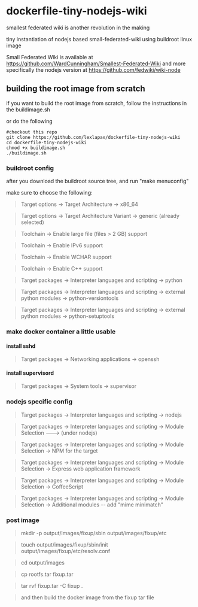 dockerfile-tiny-nodejs-wiki
===========================

smallest federated wiki is another revolution in the making


tiny instantiation of nodejs based small-federated-wiki using buildroot linux image


Small Federated Wiki is available at https://github.com/WardCunningham/Smallest-Federated-Wiki and more specifically the nodejs version at https://github.com/fedwiki/wiki-node


building the root image from scratch
------------------------------------
if you want to build the root image from scratch, follow the instructions in the buildimage.sh

or do the following

```
#checkout this repo
git clone https://github.com/lexlapax/dockerfile-tiny-nodejs-wiki
cd dockerfile-tiny-nodejs-wiki
chmod +x buildimage.sh
./buildimage.sh
```


### buildroot config
after you download the buildroot source tree, and run "make menuconfig"

make sure to choose the following:
> Target options -> Target Architecture -> x86_64

> Target options -> Target Architecture Variant -> generic (already selected)

> Toolchain -> Enable large file (files > 2 GB) support

> Toolchain -> Enable IPv6 support

> Toolchain -> Enable WCHAR support                                                              

> Toolchain -> Enable C++ support                                                                 

> Target packages -> Interpreter languages and scripting -> python

> Target packages -> Interpreter languages and scripting -> external python modules -> python-versiontools

> Target packages -> Interpreter languages and scripting -> external python modules -> python-setuptools


### make docker container a little usable
#### install sshd
> Target packages -> Networking applications -> openssh

#### install supervisord
> Target packages -> System tools -> supervisor

### nodejs specific config
> Target packages -> Interpreter languages and scripting -> nodejs

> Target packages -> Interpreter languages and scripting -> Module Selection ---> (under nodejs)

> Target packages -> Interpreter languages and scripting -> Module Selection -> NPM for the target                                    

> Target packages -> Interpreter languages and scripting -> Module Selection -> Express web application framework

> Target packages -> Interpreter languages and scripting -> Module Selection -> CoffeeScript

> Target packages -> Interpreter languages and scripting -> Module Selection -> Additional modules -- add "mime minimatch"


### post image
> mkdir -p output/images/fixup/sbin output/images/fixup/etc 

> touch output/images/fixup/sbin/init output/images/fixup/etc/resolv.conf

> cd output/images

> cp rootfs.tar fixup.tar

> tar rvf fixup.tar -C fixup .

> and then build the docker image from the fixup tar file
